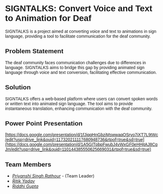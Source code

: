 # <font face="Arial">SIGNTALKS: Convert Voice and Text to Animation for Deaf</font>

<font face="Arial">SIGNTALKS is a project aimed at converting voice and text to animations in sign language, providing a tool to facilitate communication for the deaf community.</font>

## <font face="Arial">Problem Statement</font>

<font face="Arial">The deaf community faces communication challenges due to differences in language. SIGNTALKS aims to bridge this gap by providing animated sign language through voice and text conversion, facilitating effective communication.</font>

## <font face="Arial">Solution</font>

<font face="Arial">SIGNTALKS offers a web-based platform where users can convert spoken words or written text into animated sign language. The tool aims to provide instantaneous translation, enhancing communication with the deaf community.</font>

## <font face="Arial">Power Point Presentation</font>
<font face="Arial">[https://docs.google.com/presentation/d/1fJiqgHnGbziMswwaqOSryo7iXT7L9tWc/edit?usp=drive_link&ouid=117320211117680948736&rtpof=true&sd=true](https://docs.google.com/presentation/d/1A5GITpbpFwubJ4vWxGF0eHHjtAJ8CqJm/edit?usp=drive_link&ouid=110144385550625669031&rtpof=true&sd=true)</font>


## <font face="Arial">Team Members</font>

- *[Priyanshi Singh Rathour](https://github.com/priyanshi31487)* - (Team Leader)
- *[Ritik Yadav](https://github.com/Ritiky23)* 
- *[Riddhi Gupta](https://github.com/riddhi3696)*
